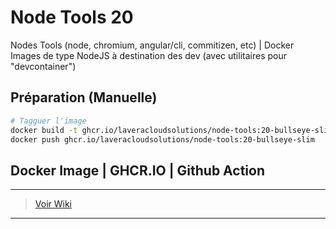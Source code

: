 # Node Tools 20

Nodes Tools (node, chromium, angular/cli, commitizen, etc) | Docker Images de type NodeJS à destination des dev (avec utilitaires pour "devcontainer")

## Préparation (Manuelle)

```bash
# Tagguer l'image
docker build -t ghcr.io/laveracloudsolutions/node-tools:20-bullseye-slim .
docker push ghcr.io/laveracloudsolutions/node-tools:20-bullseye-slim
```

## Docker Image | GHCR.IO | Github Action
___
> [Voir Wiki](https://dev.azure.com/petrolavera/ArchitectureApplicative/_wiki/wikis/Architecture%20applicative/340/Images-Docker-(-GitHub))
___